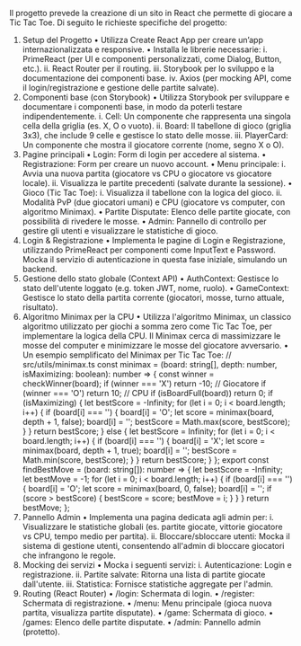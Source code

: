 Il progetto prevede la creazione di un sito in React che permette di giocare a Tic Tac Toe. Di seguito le richieste specifiche del progetto:

1. Setup del Progetto
• Utilizza Create React App per creare un’app internazionalizzata e
responsive.
• Installa le librerie necessarie:
i. PrimeReact (per UI e componenti personalizzati, come Dialog,
Button, etc.).
ii. React Router per il routing.
iii. Storybook per lo sviluppo e la documentazione dei componenti
base.
iv. Axios (per mocking API, come il login/registrazione e gestione
delle partite salvate).
2. Componenti base (con Storybook)
• Utilizza Storybook per sviluppare e documentare i componenti base,
in modo da poterli testare indipendentemente.
i. Cell: Un componente che rappresenta una singola cella della
griglia (es. X, O o vuoto).
ii. Board: Il tabellone di gioco (griglia 3x3), che include 9 celle e
gestisce lo stato delle mosse.
iii. PlayerCard: Un componente che mostra il giocatore corrente
(nome, segno X o O).
3. Pagine principali
• Login: Form di login per accedere al sistema.
• Registrazione: Form per creare un nuovo account.
• Menu principale:
i. Avvia una nuova partita (giocatore vs CPU o giocatore vs
giocatore locale).
ii. Visualizza le partite precedenti (salvate durante la sessione).
• Gioco (Tic Tac Toe):
i. Visualizza il tabellone con la logica del gioco.
ii. Modalità PvP (due giocatori umani) e CPU (giocatore vs
computer, con algoritmo Minimax).
• Partite Disputate: Elenco delle partite giocate, con possibilità di
rivedere le mosse.
• Admin: Pannello di controllo per gestire gli utenti e visualizzare le
statistiche di gioco.
4. Login & Registrazione
• Implementa le pagine di Login e Registrazione, utilizzando
PrimeReact per componenti come InputText e Password. Mocka il
servizio di autenticazione in questa fase iniziale, simulando un
backend.
5. Gestione dello stato globale (Context API)
• AuthContext: Gestisce lo stato dell'utente loggato (e.g. token JWT,
nome, ruolo).
• GameContext: Gestisce lo stato della partita corrente (giocatori,
mosse, turno attuale, risultato).
6. Algoritmo Minimax per la CPU
• Utilizza l'algoritmo Minimax, un classico algoritmo utilizzato per giochi
a somma zero come Tic Tac Toe, per implementare la logica della CPU.
Il Minimax cerca di massimizzare le mosse del computer e minimizzare
le mosse del giocatore avversario.
• Un esempio semplificato del Minimax per Tic Tac Toe:
// src/utils/minimax.ts
const minimax = (board: string[], depth: number, isMaximizing:
boolean): number => {
const winner = checkWinner(board);
if (winner === 'X') return -10; // Giocatore
if (winner === 'O') return 10; // CPU
if (isBoardFull(board)) return 0;
if (isMaximizing) {
let bestScore = -Infinity;
for (let i = 0; i < board.length; i++) {
if (board[i] === '') {
board[i] = 'O';
let score = minimax(board, depth + 1, false);
board[i] = '';
bestScore = Math.max(score, bestScore);
}
}
return bestScore;
} else {
let bestScore = Infinity;
for (let i = 0; i < board.length; i++) {
if (board[i] === '') {
board[i] = 'X';
let score = minimax(board, depth + 1, true);
board[i] = '';
bestScore = Math.min(score, bestScore);
}
}
return bestScore;
}
};
export const findBestMove = (board: string[]): number => {
let bestScore = -Infinity;
let bestMove = -1;
for (let i = 0; i < board.length; i++) {
if (board[i] === '') {
board[i] = 'O';
let score = minimax(board, 0, false);
board[i] = '';
if (score > bestScore) {
bestScore = score;
bestMove = i;
}
}
}
return bestMove;
};
7. Pannello Admin
• Implementa una pagina dedicata agli admin per:
i. Visualizzare le statistiche globali (es. partite giocate, vittorie
giocatore vs CPU, tempo medio per partita).
ii. Bloccare/sbloccare utenti: Mocka il sistema di gestione utenti,
consentendo all'admin di bloccare giocatori che infrangono le
regole.
8. Mocking dei servizi
• Mocka i seguenti servizi:
i. Autenticazione: Login e registrazione.
ii. Partite salvate: Ritorna una lista di partite giocate dall'utente.
iii. Statistica: Fornisce statistiche aggregate per l'admin.
9. Routing (React Router)
• /login: Schermata di login.
• /register: Schermata di registrazione.
• /menu: Menu principale (gioca nuova partita, visualizza partite
disputate).
• /game: Schermata di gioco.
• /games: Elenco delle partite disputate.
• /admin: Pannello admin (protetto).
